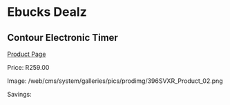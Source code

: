 
# Ebucks Dealz
## Contour Electronic Timer
[Product Page](https://www.ebucks.com/web/shop/productSelected.do?prodId=1058668175&catId=1236470860)

Price: R259.00

Image: /web/cms/system/galleries/pics/prodimg/396SVXR_Product_02.png

Savings: 


	